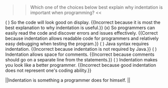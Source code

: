 >>Which one of the choices below best explain why indentation is important when programming? <<

( ) So the code will look good on display. {{Incorrect because it is most the best explanation to why indentation is useful.}}
(x) So programmers can easily read the code and discover errors and issues effectively. {{Correct because indentation allows readable code for programmers and relatively easy debugging when testing the program.}}
( ) Java syntax requires indentation. {{Incorrect because indentation is not required by Java.}}
( ) Indentation allows space for comments. {{Incorrect because comments should go on a separate line from the statements.}}
( ) Indentation makes you look like a better programmer. {{Incorrect because good indentation does not represent one's coding ability.}}

||Indentation is something a programmer does for himself. ||
